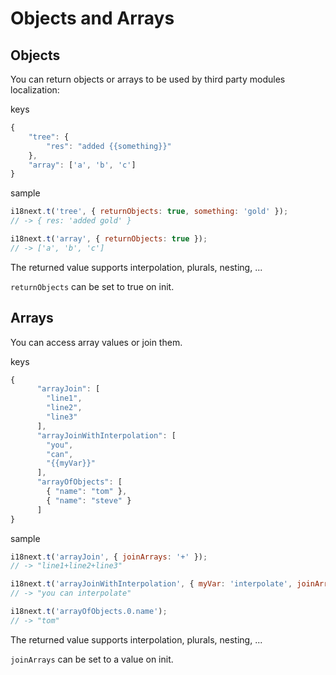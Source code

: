 # Objects and Arrays

## Objects

You can return objects or arrays to be used by third party modules localization:

keys

```javascript
{
    "tree": {
        "res": "added {{something}}"
    },
    "array": ['a', 'b', 'c']
}
```

sample

```javascript
i18next.t('tree', { returnObjects: true, something: 'gold' });
// -> { res: 'added gold' }

i18next.t('array', { returnObjects: true });
// -> ['a', 'b', 'c']
```

The returned value supports interpolation, plurals, nesting, ...

`returnObjects` can be set to true on init.

## Arrays

You can access array values or join them.

keys

```javascript
{
      "arrayJoin": [
        "line1",
        "line2",
        "line3"
      ],
      "arrayJoinWithInterpolation": [
        "you",
        "can",
        "{{myVar}}"
      ],
      "arrayOfObjects": [
        { "name": "tom" },
        { "name": "steve" }
      ]
}
```

sample

```javascript
i18next.t('arrayJoin', { joinArrays: '+' });
// -> "line1+line2+line3"

i18next.t('arrayJoinWithInterpolation', { myVar: 'interpolate', joinArrays: ' ' });
// -> "you can interpolate"

i18next.t('arrayOfObjects.0.name');
// -> "tom"
```

The returned value supports interpolation, plurals, nesting, ...

`joinArrays` can be set to a value on init.

